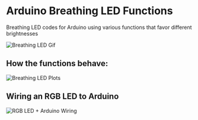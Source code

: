 # Arduino Breathing LED Functions
Breathing LED codes for Arduino using various functions that favor different brightnesses

![Breathing LED Gif](https://static1.squarespace.com/static/59b037304c0dbfb092fbe894/t/5e8119067995013073a48907/1585518944021/rgb_led_breathing.gif?format=1000w)

## How the functions behave:

![Breathing LED Plots](https://static1.squarespace.com/static/59b037304c0dbfb092fbe894/t/5e7e7b4c06b4c351220abee4/1585347417345/analog_write_functions_annotated.png?format=1000w)

## Wiring an RGB LED to Arduino

![RGB LED + Arduino Wiring](https://static1.squarespace.com/static/59b037304c0dbfb092fbe894/t/5e80cf40b4d27021658f6812/1585499982556/RGB_LED_Arduino_wiring_PWM.png?format=500w)
